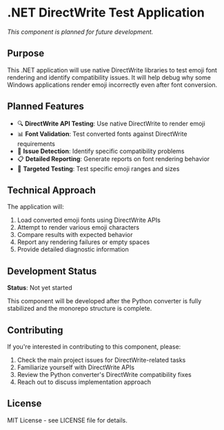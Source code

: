 # .NET DirectWrite Test Application

*This component is planned for future development.*

## Purpose

This .NET application will use native DirectWrite libraries to test emoji font rendering and identify compatibility issues. It will help debug why some Windows applications render emoji incorrectly even after font conversion.

## Planned Features

- 🔍 **DirectWrite API Testing**: Use native DirectWrite to render emoji
- 📊 **Font Validation**: Test converted fonts against DirectWrite requirements
- 🐛 **Issue Detection**: Identify specific compatibility problems
- 📋 **Detailed Reporting**: Generate reports on font rendering behavior
- 🎯 **Targeted Testing**: Test specific emoji ranges and sizes

## Technical Approach

The application will:

1. Load converted emoji fonts using DirectWrite APIs
2. Attempt to render various emoji characters
3. Compare results with expected behavior
4. Report any rendering failures or empty spaces
5. Provide detailed diagnostic information

## Development Status

**Status**: Not yet started

This component will be developed after the Python converter is fully stabilized and the monorepo structure is complete.

## Contributing

If you're interested in contributing to this component, please:

1. Check the main project issues for DirectWrite-related tasks
2. Familiarize yourself with DirectWrite APIs
3. Review the Python converter's DirectWrite compatibility fixes
4. Reach out to discuss implementation approach

## License

MIT License - see LICENSE file for details.
